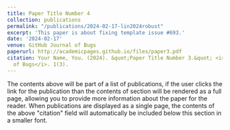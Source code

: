 ```yaml
---
title: Paper Title Number 4
collection: publications
permalink: "/publications/2024-02-17-lin2024robust"
excerpt: 'This paper is about fixing template issue #693.'
date: '2024-02-17'
venue: GitHub Journal of Bugs
paperurl: http://academicpages.github.io/files/paper3.pdf
citation: Your Name, You. (2024). &quot;Paper Title Number 3.&quot; <i>GitHub Journal
  of Bugs</i>. 1(3).
---
```


The contents above will be part of a list of publications, if the user clicks the link for the publication than the contents of section will be rendered as a full page, allowing you to provide more information about the paper for the reader. When publications are displayed as a single page, the contents of the above "citation" field will automatically be included below this section in a smaller font.
